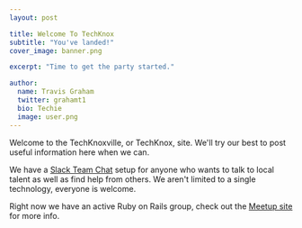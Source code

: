 ```yaml
---
layout: post

title: Welcome To TechKnox
subtitle: "You've landed!"
cover_image: banner.png

excerpt: "Time to get the party started."

author:
  name: Travis Graham
  twitter: grahamt1
  bio: Techie
  image: user.png
---
```


Welcome to the TechKnoxville, or TechKnox, site. We'll try our best to post 
useful information here when we can.

We have a [Slack Team Chat](https://techknox.slack.com) setup for anyone who
wants to talk to local talent as well as find help from others. We aren't
limited to a single technology, everyone is welcome.

Right now we have an active Ruby on Rails group, check out the 
[Meetup site](http://www.meetup.com/Knoxville-Ruby-On-Rails-Meetup/) for more info.